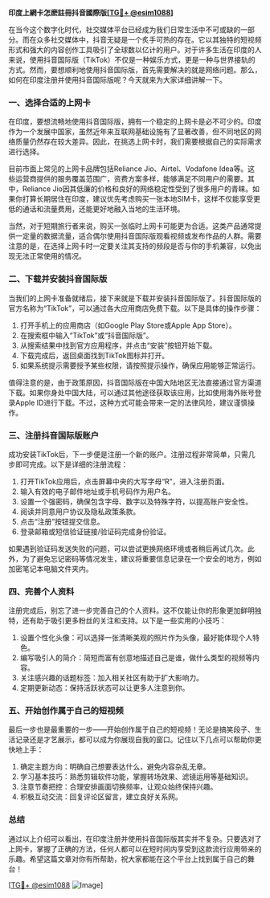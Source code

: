 **印度上網卡怎麽註冊抖音國際版[[TG💪+ @esim1088](https://t.me/s/esim1088)]**

在当今这个数字化时代，社交媒体平台已经成为我们日常生活中不可或缺的一部分。而在众多社交媒体中，抖音无疑是一个炙手可热的存在。它以其独特的短视频形式和强大的内容创作工具吸引了全球数以亿计的用户。对于许多生活在印度的人来说，使用抖音国际版（TikTok）不仅是一种娱乐方式，更是一种与世界接轨的方式。然而，要想顺利地使用抖音国际版，首先需要解决的就是网络问题。那么，如何在印度注册并使用抖音国际版呢？今天就来为大家详细讲解一下。

### 一、选择合适的上网卡

在印度，要想流畅地使用抖音国际版，拥有一个稳定的上网卡是必不可少的。印度作为一个发展中国家，虽然近年来互联网基础设施有了显著改善，但不同地区的网络质量仍然存在较大差异。因此，在挑选上网卡时，我们需要根据自己的实际需求进行选择。

目前市面上常见的上网卡品牌包括Reliance Jio、Airtel、Vodafone Idea等。这些运营商提供的服务覆盖范围广，资费方案多样，能够满足不同用户的需要。其中，Reliance Jio因其低廉的价格和良好的网络稳定性受到了很多用户的青睐。如果你打算长期居住在印度，建议优先考虑购买一张本地SIM卡，这样不仅能享受更低的通话和流量费用，还能更好地融入当地的生活环境。

当然，对于短期旅行者来说，购买一张临时上网卡可能更为合适。这类产品通常提供一定量的数据流量，适合偶尔使用抖音国际版观看视频或发布作品的人群。需要注意的是，在选择上网卡时一定要关注其支持的频段是否与你的手机兼容，以免出现无法正常使用的情况。

### 二、下载并安装抖音国际版

当我们的上网卡准备就绪后，接下来就是下载并安装抖音国际版了。抖音国际版的官方名称为“TikTok”，可以通过各大应用商店免费下载。以下是具体的操作步骤：

1. 打开手机上的应用商店（如Google Play Store或Apple App Store）。
2. 在搜索框中输入“TikTok”或“抖音国际版”。
3. 从搜索结果中找到官方应用程序，并点击“安装”按钮开始下载。
4. 下载完成后，返回桌面找到TikTok图标并打开。
5. 如果系统提示需要授予某些权限，请按照提示操作，确保应用能够正常运行。

值得注意的是，由于政策原因，抖音国际版在中国大陆地区无法直接通过官方渠道下载。如果你身处中国大陆，可以通过其他途径获取该应用，比如使用海外账号登录Apple ID进行下载。不过，这种方式可能会带来一定的法律风险，建议谨慎操作。

### 三、注册抖音国际版账户

成功安装TikTok后，下一步便是注册一个新的账户。注册过程非常简单，只需几步即可完成。以下是详细的注册流程：

1. 打开TikTok应用后，点击屏幕中央的大写字母“R”，进入注册页面。
2. 输入有效的电子邮件地址或手机号码作为用户名。
3. 设置一个强密码，确保包含字母、数字以及特殊字符，以提高账户安全性。
4. 阅读并同意用户协议及隐私政策条款。
5. 点击“注册”按钮提交信息。
6. 登录邮箱或短信验证链接/验证码完成身份验证。

如果遇到验证码发送失败的问题，可以尝试更换网络环境或者稍后再试几次。此外，为了避免忘记密码等情况发生，建议将重要信息记录在一个安全的地方，例如加密笔记本电脑文件夹内。

### 四、完善个人资料

注册完成后，别忘了进一步完善自己的个人资料。这不仅能让你的形象更加鲜明独特，还有助于吸引更多粉丝的关注和支持。以下是一些实用的小技巧：

1. 设置个性化头像：可以选择一张清晰美观的照片作为头像，最好能体现个人特色。
2. 编写吸引人的简介：简短而富有创意地描述自己是谁，做什么类型的视频等内容。
3. 关注感兴趣的话题标签：加入相关社区有助于扩大影响力。
4. 定期更新动态：保持活跃状态可以让更多人注意到你。

### 五、开始创作属于自己的短视频

最后一步也是最重要的一步——开始创作属于自己的短视频！无论是搞笑段子、生活记录还是才艺展示，都可以成为你展现自我的窗口。记住以下几点可以帮助你更快地上手：

1. 确定主题方向：明确自己想要表达什么，避免内容杂乱无章。
2. 学习基本技巧：熟悉剪辑软件功能，掌握转场效果、滤镜运用等基础知识。
3. 注意节奏把控：合理安排画面切换频率，让观众始终保持兴趣。
4. 积极互动交流：回复评论区留言，建立良好关系网。

### 总结

通过以上介绍可以看出，在印度注册并使用抖音国际版其实并不复杂。只要选对了上网卡，掌握了正确的方法，任何人都可以在短时间内享受到这款流行应用带来的乐趣。希望这篇文章对你有所帮助，祝大家都能在这个平台上找到属于自己的舞台！

[[TG💪+ @esim1088](https://t.me/s/esim1088) ![Image](https://i.postimg.cc/4NQfJmqS/Snipaste-2025-05-13-00-14-12.png)]